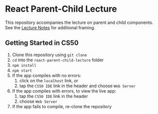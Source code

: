 # React Parent-Child Lecture

This repository accompanies the lecture on parent and child components. See the [Lecture Notes](https://github.com/upperlinecode/CS-and-the-City-Curriculum/blob/with-unit-2/react/4-react.md) for additional framing.

## Getting Started in CS50

1. Clone this repository using `git clone`
2. `cd` into the `react-parent-child-lecture` folder
3. `npm install`
4. `npm start`
5. If the app compiles with no errors:
    1. click on the `localhost` link, or
    2. tap the `CS50 IDE` link in the header and choose `Web Server`
6. If the app compiles with errors, to view the live app:
    1. tap the `CS50 IDE` link in the header
    2. choose `Web Server`
7. If the app fails to compile, re-clone the repository
